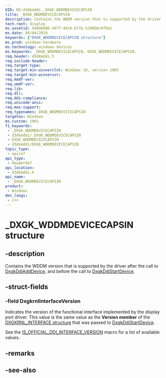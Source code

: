 ```yaml
---
UID: NS:d3dkmddi._DXGK_WDDMDEVICECAPSIN
title: _DXGK_WDDMDEVICECAPSIN
description: Contains the WDDM version that is supported by the driver after the call to DxgkDdiAddDevice, and before the call to DxgkDdiStartDevice.
tech.root: display
ms.assetid: 44896806-4977-4dc8-b71b-5290b6c0f9a1
ms.date: 04/04/2019
keywords: ["DXGK_WDDMDEVICECAPSIN structure"]
ms.prod: windows-hardware
ms.technology: windows-devices
ms.keywords: _DXGK_WDDMDEVICECAPSIN, DXGK_WDDMDEVICECAPSIN,
req.header: d3dkmddi.h
req.include-header: 
req.target-type: 
req.target-min-winverclnt: Windows 10, version 1903
req.target-min-winversvr: 
req.kmdf-ver: 
req.umdf-ver: 
req.lib: 
req.dll: 
req.ddi-compliance: 
req.unicode-ansi: 
req.max-support: 
req.typenames: DXGK_WDDMDEVICECAPSIN
targetos: Windows
ms.custom: 19H1
f1_keywords:
 - _DXGK_WDDMDEVICECAPSIN
 - d3dkmddi/_DXGK_WDDMDEVICECAPSIN
 - DXGK_WDDMDEVICECAPSIN
 - d3dkmddi/DXGK_WDDMDEVICECAPSIN
topic_type:
 - apiref
api_type:
 - HeaderDef
api_location:
 - d3dkmddi.h
api_name:
 - _DXGK_WDDMDEVICECAPSIN
product:
 - Windows
dev_langs:
 - c++
---
```


# _DXGK_WDDMDEVICECAPSIN structure


## -description

Contains the WDDM version that is supported by the driver after the call to [DxgkDdiAddDevice](../dispmprt/nc-dispmprt-dxgkddi_add_device.md), and before the call to [DxgkDdiStartDevice](../dispmprt/nc-dispmprt-dxgkddi_start_device.md).

## -struct-fields

### -field DxgkrnlInterfaceVersion

 
Indicates the version of the functional interface implemented by the display port driver. This value is the same value as the **Version member** of the [DXGKRNL_INTERFACE structure](../dispmprt/ns-dispmprt-_dxgkrnl_interface.md) that was passed to [DxgkDdiStartDevice](../dispmprt/nc-dispmprt-dxgkddi_start_device.md). 

See the [IS_OFFICIAL_DDI_INTERFACE_VERSION](../d3dukmdt/nf-d3dukmdt-is_official_ddi_interface_version.md) macro for a list of available values.

## -remarks

## -see-also

